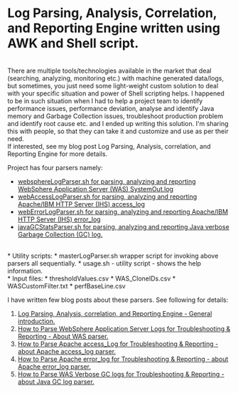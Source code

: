 # Log Parsing, Analysis, Correlation, and Reporting Engine written using AWK and Shell script.
<br/>
There are multiple tools/technologies available in the market that deal (searching, analyzing, monitoring etc.) with machine generated data/logs, but sometimes, you just need some light-weight
custom solution to deal with your specific situation and power of Shell scripting helps. I happened to be in such situation when I had to help a project team to identify performance issues, performance deviation, analyse and identify Java memory and Garbage Collection issues, troubleshoot production problem and identify root cause etc. and I ended up writing this solution. I'm sharing this with people, so that they can take it and customize and use as per their need.
<br/>
If interested, see my blog post Log Parsing, Analysis, correlation, and Reporting Engine for more details.

<br/>

Project has four parsers namely:
 * [websphereLogParser.sh for parsing, analyzing and reporting WebSphere Application Server (WAS) SystemOut.log](../blob/master/websphereLogParser.sh)
 * [webAccessLogParser.sh for parsing, analyzing and reporting Apache/IBM HTTP Server (IHS) access_log](../blob/master/webAccessLogParser.sh)
 * [webErrorLogParser.sh for parsing, analyzing and reporting Apache/IBM HTTP Server (IHS) error_log](../blob/master/webErrorLogParser.sh)
 * [javaGCStatsParser.sh for parsing, analyzing and reporting Java verbose Garbage Collection (GC) log.](../blob/master/javaGCStatsParser.sh)
<br/>
* Utility scripts:
 * masterLogParser.sh wrapper script for invoking above parsers all sequentially.
 * usage.sh - utility script - shows the help information.
<br/>
* Input files:
 * thresholdValues.csv
 * WAS_CloneIDs.csv
 * WASCustomFilter.txt
 * perfBaseLine.csv

I have written few blog posts about these parsers. See following for details:
1. [Log Parsing, Analysis, correlation, and Reporting Engine - General introduction.](https://purnapoudel.blogspot.com/2018/02/log-parsing-analysing-correlation-reporting-engine.html)
2. [How to Parse WebSphere Application Server Logs for Troubleshooting & Reporting - About WAS parser.](https://purnapoudel.blogspot.com/2018/02/how-to-parse-websphere-application-server-logs.html)
3. [How to Parse Apache access_Log for Troubleshooting & Reporting - about Apache access_log parser.](https://purnapoudel.blogspot.com/2018/02/how-to-parse-apache-access-logs.html)
4. [How to Parse Apache error_log for Troubleshooting & Reporting - about Apache error_log parser.](https://purnapoudel.blogspot.com/2018/02/how-to-parse-apache-error-logs.html)
5. [How to Parse WAS Verbose GC logs for Troubleshooting & Reporting - about Java GC log parser.](https://purnapoudel.blogspot.com/2018/02/how-to-parse-java-garbage-collection-logs.html)
